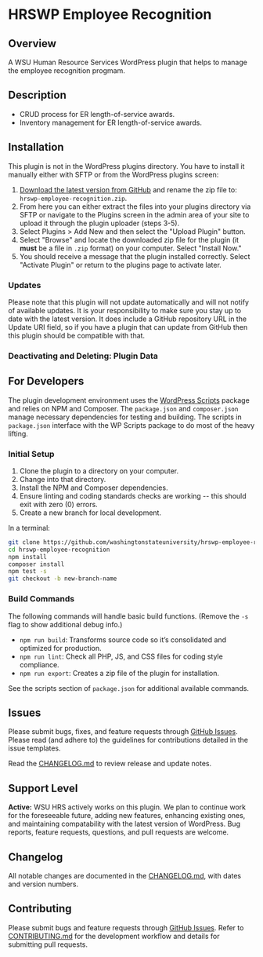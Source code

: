# HRSWP Employee Recognition

## Overview

A WSU Human Resource Services WordPress plugin that helps to manage the employee recognition progmam.

## Description

- CRUD process for ER length-of-service awards.
- Inventory management for ER length-of-service awards.

## Installation

This plugin is not in the WordPress plugins directory. You have to install it manually either with SFTP or from the WordPress plugins screen:

1. [Download the latest version from GitHub](https://github.com/washingtonstateuniversity/hrswp-employee-recognition/releases/latest) and rename the zip file to: `hrswp-employee-recognition.zip`.
2. From here you can either extract the files into your plugins directory via SFTP or navigate to the Plugins screen in the admin area of your site to upload it through the plugin uploader (steps 3-5).
3. Select Plugins > Add New and then select the "Upload Plugin" button.
4. Select "Browse" and locate the downloaded zip file for the plugin (it **must** be a file in `.zip` format) on your computer. Select "Install Now."
5. You should receive a message that the plugin installed correctly. Select "Activate Plugin" or return to the plugins page to activate later.

### Updates

Please note that this plugin will not update automatically and will not notify of available updates. It is your responsibility to make sure you stay up to date with the latest version. It does include a GitHub repository URL in the Update URI field, so if you have a plugin that can update from GitHub then this plugin should be compatible with that.

### Deactivating and Deleting: Plugin Data


## For Developers

The plugin development environment uses the [WordPress Scripts](https://developer.wordpress.org/block-editor/reference-guides/packages/packages-scripts/) package and relies on NPM and Composer. The `package.json` and `composer.json` manage necessary dependencies for testing and building. The scripts in `package.json` interface with the WP Scripts package to do most of the heavy lifting.

### Initial Setup

1. Clone the plugin to a directory on your computer.
2. Change into that directory.
3. Install the NPM and Composer dependencies.
4. Ensure linting and coding standards checks are working -- this should exit with zero (0) errors.
5. Create a new branch for local development.

In a terminal:

~~~bash
git clone https://github.com/washingtonstateuniversity/hrswp-employee-recognition.git
cd hrswp-employee-recognition
npm install
composer install
npm test -s
git checkout -b new-branch-name
~~~

### Build Commands

The following commands will handle basic build functions. (Remove the `-s` flag to show additional debug info.)

- `npm run build`: Transforms source code so it’s consolidated and optimized for production.
- `npm run lint`: Check all PHP, JS, and CSS files for coding style compliance.
- `npm run export`: Creates a zip file of the plugin for installation.

See the scripts section of `package.json` for additional available commands.

## Issues

Please submit bugs, fixes, and feature requests through [GitHub Issues](https://github.com/washingtonstateuniversity/hrswp-plugin-documents/issues). Please read (and adhere to) the guidelines for contributions detailed in the issue templates.

Read the [CHANGELOG.md](https://github.com/washingtonstateuniversity/hrswp-plugin-documents/blob/stable/CHANGELOG.md) to review release and update notes.

## Support Level

**Active:** WSU HRS actively works on this plugin. We plan to continue work for the foreseeable future, adding new features, enhancing existing ones, and maintaining compatability with the latest version of WordPress. Bug reports, feature requests, questions, and pull requests are welcome.

## Changelog

All notable changes are documented in the [CHANGELOG.md](https://github.com/washingtonstateuniversity/hrswp-employee-recognition/blob/develop/CHANGELOG.md), with dates and version numbers.

## Contributing

Please submit bugs and feature requests through [GitHub Issues](https://github.com/washingtonstateuniversity/hrswp-employee-recognition/issues). Refer to [CONTRIBUTING.md](https://github.com/washingtonstateuniversity/hrswp-employee-recognition/blob/develop/CONTRIBUTING.md) for the development workflow and details for submitting pull requests.
